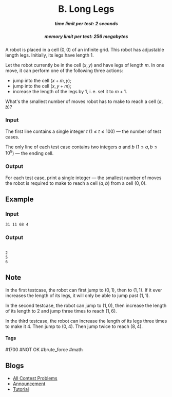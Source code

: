 <h1 style='text-align: center;'> B. Long Legs</h1>

<h5 style='text-align: center;'>time limit per test: 2 seconds</h5>
<h5 style='text-align: center;'>memory limit per test: 256 megabytes</h5>

A robot is placed in a cell $(0, 0)$ of an infinite grid. This robot has adjustable length legs. Initially, its legs have length $1$.

Let the robot currently be in the cell $(x, y)$ and have legs of length $m$. In one move, it can perform one of the following three actions: 

* jump into the cell $(x + m, y)$;
* jump into the cell $(x, y + m)$;
* increase the length of the legs by $1$, i. e. set it to $m + 1$.

What's the smallest number of moves robot has to make to reach a cell $(a, b)$?

### Input

The first line contains a single integer $t$ ($1 \le t \le 100$) — the number of test cases.

The only line of each test case contains two integers $a$ and $b$ ($1 \le a, b \le 10^9$) — the ending cell.

### Output

For each test case, print a single integer — the smallest number of moves the robot is required to make to reach a cell $(a, b)$ from a cell $(0, 0)$.

## Example

### Input


```text
31 11 68 4
```
### Output

```text

2
5
6

```
## Note

In the first testcase, the robot can first jump to $(0, 1)$, then to $(1, 1)$. If it ever increases the length of its legs, it will only be able to jump past $(1, 1)$.

In the second testcase, the robot can jump to $(1, 0)$, then increase the length of its length to $2$ and jump three times to reach $(1, 6)$.

In the third testcase, the robot can increase the length of its legs three times to make it $4$. Then jump to $(0, 4)$. Then jump twice to reach $(8, 4)$.



#### Tags 

#1700 #NOT OK #brute_force #math 

## Blogs
- [All Contest Problems](../Educational_Codeforces_Round_146_(Rated_for_Div._2).md)
- [Announcement](../blogs/Announcement.md)
- [Tutorial](../blogs/Tutorial.md)
